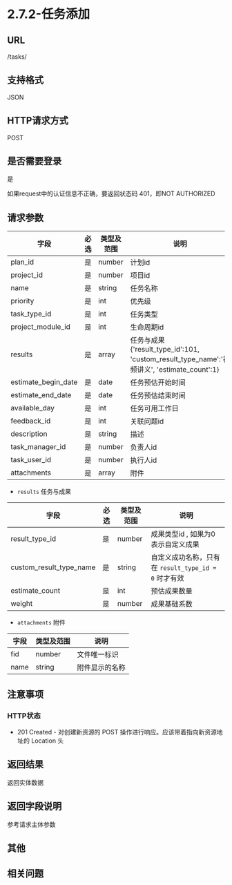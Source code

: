 # 2.7.2-任务添加

## URL

/tasks/

## 支持格式

JSON

## HTTP请求方式

POST

## 是否需要登录

是

如果request中的认证信息不正确，要返回状态码 401，即NOT AUTHORIZED

## 请求参数

字段 | 必选 | 类型及范围 | 说明
----|------|----------|-------------
plan_id             |   是   | number    | 计划id
project_id          |   是   | number    | 项目id
name                |   是   | string  | 任务名称
priority            |   是   | int     | 优先级
task_type_id        |   是   | int     | 任务类型
project_module_id   |   是   | int     | 生命周期id
results             |   是   | array   | 任务与成果 {'result_type_id':101, 'custom_result_type_name':'视频讲义', 'estimate_count':1}
estimate_begin_date |   是   | date    | 任务预估开始时间
estimate_end_date   |   是   | date    | 任务预估结束时间
available_day       |   是   | int     | 任务可用工作日
feedback_id         |   是   | int     | 关联问题id
description         |   是   | string  | 描述
task_manager_id     |   是   | number  | 负责人id
task_user_id        |   是   | number  | 执行人id
attachments         |   是   | array   | 附件

- `results` 任务与成果

字段 | 必选 | 类型及范围 | 说明
----|------|----------|-------------
result_type_id           |   是   | number  | 成果类型id , 如果为0 表示自定义成果
custom_result_type_name  |   是   | string  | 自定义成功名称，只有在 `result_type_id = 0` 时才有效
estimate_count           |   是   | int     | 预估成果数量
weight                   |   是   | number  | 成果基础系数

- `attachments` 附件

字段 | 类型及范围 | 说明
----|----------|-------------
fid             | number  | 文件唯一标识
name            | string  | 附件显示的名称

## 注意事项

### HTTP状态

- 201 Created - 对创建新资源的 POST 操作进行响应。应该带着指向新资源地址的 Location 头

## 返回结果

返回实体数据

## 返回字段说明

参考请求主体参数

## 其他

## 相关问题
